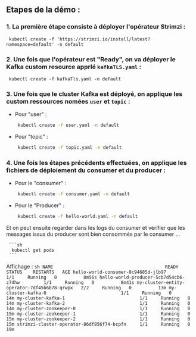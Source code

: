 ## Etapes de la démo :
 
 ### 1. La première étape consiste à déployer l'opérateur Strimzi :

     kubectl create -f 'https://strimzi.io/install/latest?namespace=default' -n default

 ### 2. Une fois que l'opérateur est "Ready", on va déployer le Kafka custom resource apprlé `kafkaTLS.yaml` : 

     kubectl create -f kafkaTls.yaml -n default

### 3. Une fois que le cluster Kafka est déployé, on applique les custom ressources nomées `user` et `topic` :

*    Pour "user" :

      ```sh
       kubectl create -f user.yaml -n default
      ```

*    Pour "topic" :

      ```sh
       kubectl create -f topic.yaml -n default
      ```


### 4. Une fois les étapes précédents effectuées, on applique les fichiers de déploiement du consumer et du producer :
    
*    Pour le "consumer" :
    
     ```sh
      kubectl create -f consumer.yaml -n default
     ```

*    Pour le "Producer" : 

     ```sh
      kubectl create -f hello-world.yaml -n default
     ```

Et on peut ensuite regarder dans les logs du consumer et vérifier que les messages issus du producer sont bien consommés par le consumer ...


     ```sh
      kubectl get pods
     ```
Affichage : 
     ```sh
NAME                                          READY   STATUS    RESTARTS   AGE
hello-world-consumer-8c94685d-jlb97           1/1     Running   0          8m56s
hello-world-producer-5cb7d54cb6-z74hw         1/1     Running   0          8m41s
my-cluster-entity-operator-7df45b6b78-qrwpx   2/2     Running   0          13m
my-cluster-kafka-0                            1/1     Running   0          14m
my-cluster-kafka-1                            1/1     Running   0          14m
my-cluster-kafka-2                            1/1     Running   0          14m
my-cluster-zookeeper-0                        1/1     Running   0          15m
my-cluster-zookeeper-1                        1/1     Running   0          15m
my-cluster-zookeeper-2                        1/1     Running   0          15m
strimzi-cluster-operator-86df856f74-bcpfn     1/1     Running   0          19m
     ```





